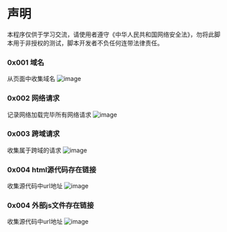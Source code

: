 # 声明
本程序仅供于学习交流，请使用者遵守《中华人民共和国网络安全法》，勿将此脚本用于非授权的测试，脚本开发者不负任何连带法律责任。
### 0x001 域名
从页面中收集域名
![image](https://github.com/aetkrad/UrlFinder/blob/main/images/%E5%9F%9F%E5%90%8D.png?raw=true)

### 0x002 网络请求
记录网络加载完毕所有网络请求
![image](https://github.com/aetkrad/UrlFinder/blob/main/images/%E7%BD%91%E7%BB%9C%E8%AF%B7%E6%B1%82.png?raw=true)

### 0x003 跨域请求
收集属于跨域的请求
![image](https://github.com/aetkrad/UrlFinder/blob/main/images/%E8%B7%A8%E5%9F%9F%E8%AF%B7%E6%B1%82.png?raw=true)

### 0x004 html源代码存在链接
收集源代码中url地址
![image](https://github.com/aetkrad/UrlFinder/blob/main/images/html%E6%BA%90%E4%BB%A3%E7%A0%81%E9%93%BE%E6%8E%A5.png?raw=true)

### 0x004 外部js文件存在链接
收集源代码中url地址
![image](https://github.com/aetkrad/UrlFinder/blob/main/images/%E5%A4%96%E9%83%A8js%E6%96%87%E4%BB%B6%E9%93%BE%E6%8E%A5.png?raw=true)
 